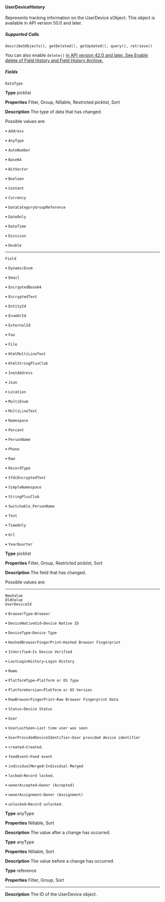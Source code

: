 #### UserDeviceHistory

Represents tracking information on the UserDevice sObject. This object is available in API version 50.0 and later.

##### Supported Calls
```
describeSObjects(), getDeleted(), getUpdated(), query(), retrieve()

```
You can also enable `delete()` [in API version 42.0 and later. See Enable delete of Field History and Field History Archive.](https://help.salesforce.com/articleView?id=000321814&type=1&mode=1&language=en_US)

##### Fields

```
DataType

```

**Type**
picklist

**Properties**
Filter, Group, Nillable, Restricted picklist, Sort

**Description**
The type of data that has changed.

Possible values are:

**•** `Address`

**•** `AnyType`

**•** `AutoNumber`

**•** `Base64`

**•** `BitVector`

**•** `Boolean`

**•** `Content`

**•** `Currency`

**•** `DataCategoryGroupReference`

**•** `DateOnly`

**•** `DateTime`

**•** `Division`

**•** `Double`


-----

```
Field

```


**•** `DynamicEnum`

**•** `Email`

**•** `EncryptedBase64`

**•** `EncryptedText`

**•** `EntityId`

**•** `EnumOrId`

**•** `ExternalId`

**•** `Fax`

**•** `File`

**•** `HtmlMultiLineText`

**•** `HtmlStringPlusClob`

**•** `InetAddress`

**•** `Json`

**•** `Location`

**•** `MultiEnum`

**•** `MultiLineText`

**•** `Namespace`

**•** `Percent`

**•** `PersonName`

**•** `Phone`

**•** `Raw`

**•** `RecordType`

**•** `SfdcEncryptedText`

**•** `SimpleNamespace`

**•** `StringPlusClob`

**•** `Switchable_PersonName`

**•** `Text`

**•** `TimeOnly`

**•** `Url`

**•** `YearQuarter`

**Type**
picklist

**Properties**
Filter, Group, Restricted picklist, Sort

**Description**
The field that has changed.

Possible values are:


-----

```
NewValue
OldValue
UserDeviceId

```


**•** `BrowserType—Browser`

**•** `DeviceNativeUid—Device Native ID`

**•** `DeviceType—Device Type`

**•** `HashedBrowserFingerPrint—Hashed Browser Fingerprint`

**•** `IsVerified—Is Device Verified`

**•** `LastLoginHistory—Login History`

**•** `Name`

**•** `PlatformType—Platform or OS Type`

**•** `PlatformVersion—Platform or OS Version`

**•** `RawBrowserFingerPrint—Raw Browser Fingerprint Data`

**•** `Status—Device Status`

**•** `User`

**•** `UserLastSeen—Last time user was seen`

**•** `UserProvidedDeviceIdentifier—User provided device identifier`

**•** `created—Created.`

**•** `feedEvent—Feed event`

**•** `individualMerged—Individual Merged`

**•** `locked—Record locked.`

**•** `ownerAccepted—Owner (Accepted)`

**•** `ownerAssignment—Owner (Assignment)`

**•** `unlocked—Record unlocked.`

**Type**
anyType

**Properties**
Nillable, Sort

**Description**
The value after a change has occurred.

**Type**
anyType

**Properties**
Nillable, Sort

**Description**
The value before a change has occurred.

**Type**
reference

**Properties**
Filter, Group, Sort


-----

**Description**
The ID of the UserDevice object.
